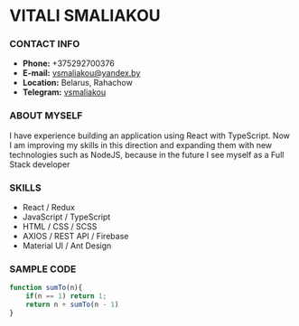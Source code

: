 # VITALI SMALIAKOU

### CONTACT INFO
- **Phone:** +375292700376
- **E-mail:** vsmaliakou@yandex.by
- **Location:** Belarus, Rahachow
- **Telegram:** [vsmaliakou](https://t.me/vsmaliakou)
### ABOUT MYSELF
I have experience building an application using React with TypeScript. Now I am improving my skills in this direction and expanding them with new technologies such as NodeJS, because in the future I see myself as a Full Stack developer
### SKILLS
- React / Redux
- JavaScript / TypeScript
- HTML / CSS / SCSS
- AXIOS / REST API / Firebase
- Material UI / Ant Design
### SAMPLE CODE
```javascript
function sumTo(n){
	if(n == 1) return 1;
    return n + sumTo(n - 1)
}
```